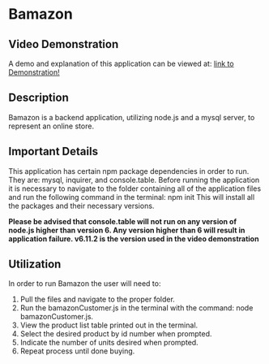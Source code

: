 # Bamazon

## Video Demonstration
A demo and explanation of this application can be viewed at: [link to Demonstration!](https://youtu.be/a_MO-q7kLjw)

## Description
Bamazon is a backend application, utilizing node.js and a mysql server, to represent an online store.

## Important Details
This application has certain npm package dependencies in order to run.
They are: mysql, inquirer, and console.table.
Before running the application it is necessary to navigate to the folder containing all of the application files and run the following command in the terminal: npm init
This will install all the packages and their necessary versions.

**Please be advised that console.table will not run on any version of node.js higher than version 6. Any version higher than 6 will result in application failure. v6.11.2 is the version used in the video demonstration**

## Utilization
In order to run Bamazon the user will need to: 
1. Pull the files and navigate to the proper folder. 
2. Run the bamazonCustomer.js in the terminal with the command: node bamazonCustomer.js.
3. View the product list table printed out in the terminal.
4. Select the desired product by id number when prompted.
5. Indicate the number of units desired when prompted.
6. Repeat process until done buying.
